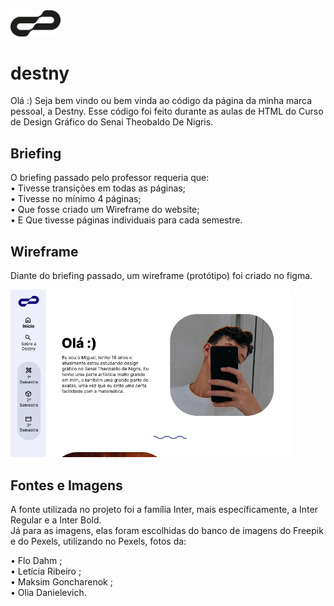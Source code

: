 <img src="imagem/Ativo 1@4x.png" width="80">

# destny

Olá :)
Seja bem vindo ou bem vinda ao código da página da minha marca pessoal, a Destny.
Esse código foi feito durante as aulas de HTML do Curso de Design Gráfico do Senai Theobaldo De Nigris.

## Briefing

O briefing passado pelo professor requeria que: <br>
• Tivesse transições em todas as páginas; <br>
• Tivesse no mínimo 4 páginas; <br>
• Que fosse criado um Wireframe do website; <br>
• E Que tivesse páginas individuais para cada semestre. <br>

## Wireframe

Diante do briefing passado, um wireframe (protótipo) foi criado no figma. <br>

<img src="imagem/wireframe.jpg" width="450">

## Fontes e Imagens 

A fonte utilizada no projeto foi a família Inter, mais específicamente, a Inter Regular e a Inter Bold. <br>
Já para as imagens, elas foram escolhidas do banco de imagens do Freepik e do Pexels, utilizando no Pexels, fotos da: 

• Flo Dahm ; <br>
• Letícia Ribeiro ; <br>
• Maksim Goncharenok ; <br>
• Olia Danielevich. <br>
